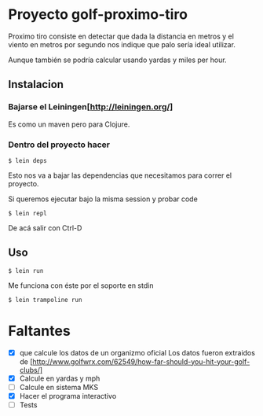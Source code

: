 # Proyecto golf-proximo-tiro

Proximo tiro consiste en detectar que dada la distancia en metros y el viento
en metros por segundo nos indique que palo sería ideal utilizar.

Aunque también se podría calcular usando yardas y miles per hour.

## Instalacion

### Bajarse el Leiningen[http://leiningen.org/]
 Es como un maven pero para Clojure.

### Dentro del proyecto hacer
```
$ lein deps
```
 Esto nos va a bajar las dependencias que necesitamos para correr el proyecto.
 
 Si queremos ejecutar bajo la misma session y probar code
 ```
$ lein repl
```
 De acá salir con Ctrl-D


## Uso

```
$ lein run
```

Me funciona con éste por el soporte en stdin
```
$ lein trampoline run
```

# Faltantes

- [x] que calcule los datos de un organizmo oficial
   Los datos fueron extraidos de [http://www.golfwrx.com/62549/how-far-should-you-hit-your-golf-clubs/]
- [x] Calcule en yardas y mph
- [ ] Calcule en sistema MKS
- [x] Hacer el programa interactivo
- [ ] Tests

